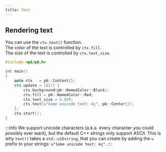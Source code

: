 ```yaml
---
title: Text
---
```


## Rendering text

You can use the `ctx.text()` function.<br/>
The color of the text is controlled by `ctx.fill`.<br/>
The size of the text is controlled by `ctx.text_size`.

```cpp
#include <p6/p6.h>

int main()
{
    auto ctx   = p6::Context{};
    ctx.update = [&]() {
        ctx.background(p6::NamedColor::Black);
        ctx.fill = p6::NamedColor::Red;
        ctx.text_size = 0.04f;
        ctx.text(u"Some unicode text: éç", p6::Center{});
    };
    ctx.start();
}
```

:::info
We support unicode characters (a.k.a. every character you could possibly ever want), but the default C++ strings only support ASCII. This is why `text()` takes a `std::u16string`, that you can create by adding the `u` prefix to your strings: `u"Some unicode text: éç"`.
:::